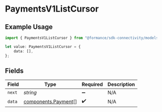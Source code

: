 # PaymentsV1ListCursor

## Example Usage

```typescript
import { PaymentsV1ListCursor } from "@formance/sdk-connectivity/models/operations";

let value: PaymentsV1ListCursor = {
    data: [],
};
```

## Fields

| Field                                                      | Type                                                       | Required                                                   | Description                                                |
| ---------------------------------------------------------- | ---------------------------------------------------------- | ---------------------------------------------------------- | ---------------------------------------------------------- |
| `next`                                                     | *string*                                                   | :heavy_minus_sign:                                         | N/A                                                        |
| `data`                                                     | [components.Payment](../../models/components/payment.md)[] | :heavy_check_mark:                                         | N/A                                                        |